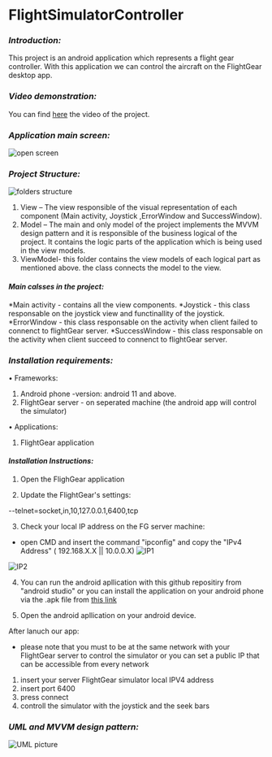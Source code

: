 # FlightSimulatorController

### _Introduction:_

This project is an android application which represents a flight gear controller. 
With this application we can control the aircraft on the FlightGear desktop app.

### _Video demonstration:_

You can find [here](https://www.youtube.com/watch?v=rHIkL8D5Dlk&ab_channel=RoyMechany) the video of the project.
 



### _Application main screen:_

![open screen](https://user-images.githubusercontent.com/58228085/122649520-cf392500-d136-11eb-8ab1-75949bb6cbf2.png)







### _Project Structure:_

![folders structure](https://user-images.githubusercontent.com/58228085/122649596-322abc00-d137-11eb-9eb1-fd2f35b396bc.png)

1)	View – 
The view responsible of the visual representation of each component (Main activity, Joystick ,ErrorWindow and SuccessWindow).
2)	Model –
The main and only model of the project implements the MVVM design pattern and it is responsible of the business logical of the project.
It contains the logic parts of the application which is being used in the view models.
3)	ViewModel-
this folder contains the view models of each logical part as mentioned above. the class connects the model to the view.  

#### _Main calsses in the project:_
*Main activity - contains all the view components.
*Joystick - this class responsable on the joystick view and functinallity of the joystick.
*ErrorWindow - this class responsable on the activity when client failed to connenct to flightGear server.
*SuccessWindow - this class responsable on the activity when client succeed to connenct to flightGear server.

### _Installation requirements:_

•	Frameworks:
1) Android phone -version: android 11 and above.
2) FlightGear server - on seperated machine (the android app will control the simulator)


•	Applications:
1)	FlightGear application 

#### _Installation Instructions:_


1) Open the FlighGear application

2)	Update the FlightGear's settings: 

--telnet=socket,in,10,127.0.0.1,6400,tcp

3) Check your local IP address on the FG server machine:

* open CMD and insert the command "ipconfig" and copy the  "IPv4 Address"  ( 192.168.X.X || 10.0.0.X)
![IP1](https://user-images.githubusercontent.com/58228085/123517475-da95ce80-d6a9-11eb-9da1-0ea249d6d361.png)

![IP2](https://user-images.githubusercontent.com/58228085/123517549-44ae7380-d6aa-11eb-9a5d-b7b92d998af9.png)


4) You can run the android apllication with this github repositiry from "android studio" or you can install the application on your android phone via the .apk file from [this link](https://github.com/gavrielSorek/FlightSimulatorController/blob/main/install%20file)

5)	Open the android apllication on your android device.


After lanuch our app:
* please note that you must to be at the same network with your FlightGear server to control the simulator or you can set a public IP that can be accessible from every network
1)	insert your server FlightGear simulator local IPV4 address 
2)	insert port 6400 
3) press connect
4) controll the simulator with the joystick and the seek bars



### _UML and MVVM design pattern:_
![UML picture](https://user-images.githubusercontent.com/58228085/123517397-57747880-d6a9-11eb-8743-8d1025db0b9c.png)

